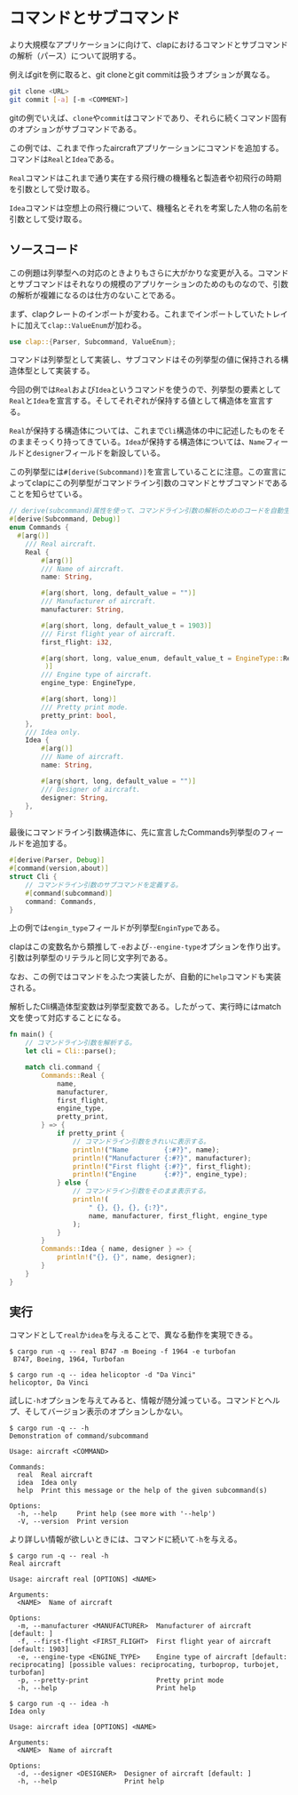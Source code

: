 # コマンドとサブコマンド

より大規模なアプリケーションに向けて、clapにおけるコマンドとサブコマンドの解析（パース）について説明する。

例えばgitを例に取ると、git cloneとgit commitは扱うオプションが異なる。
```sh
git clone <URL>
git commit [-a] [-m <COMMENT>]
```
gitの例でいえば、`clone`や`commit`はコマンドであり、それらに続くコマンド固有のオプションがサブコマンドである。

この例では、これまで作ったaircraftアプリケーションにコマンドを追加する。コマンドは`Real`と`Idea`である。

`Real`コマンドはこれまで通り実在する飛行機の機種名と製造者や初飛行の時期を引数として受け取る。

`Idea`コマンドは空想上の飛行機について、機種名とそれを考案した人物の名前を引数として受け取る。

## ソースコード

この例題は列挙型への対応のときよりもさらに大がかりな変更が入る。コマンドとサブコマンドはそれなりの規模のアプリケーションのためのものなので、引数の解析が複雑になるのは仕方のないことである。

まず、clapクレートのインポートが変わる。これまでインポートしていたトレイトに加えて`clap::ValueEnum`が加わる。
```rust
use clap::{Parser, Subcommand, ValueEnum};
```

コマンドは列挙型として実装し、サブコマンドはその列挙型の値に保持される構造体型として実装する。

今回の例では`Real`および`Idea`というコマンドを使うので、列挙型の要素として`Real`と`Idea`を宣言する。そしてそれぞれが保持する値として構造体を宣言する。

`Real`が保持する構造体については、これまで`Cli`構造体の中に記述したものをそのままそっくり持ってきている。`Idea`が保持する構造体については、`Name`フィールドと`designer`フィールドを新設している。

この列挙型には`#[derive(Subcommand)]`を宣言していることに注意。この宣言によってclapにこの列挙型がコマンドライン引数のコマンドとサブコマンドであることを知らせている。
```rust
// derive(subcommand)属性を使って、コマンドライン引数の解析のためのコードを自動生成する。
#[derive(Subcommand, Debug)]
enum Commands {
  #[arg()]
    /// Real aircraft.
    Real {
        #[arg()]
        /// Name of aircraft.
        name: String,

        #[arg(short, long, default_value = "")]
        /// Manufacturer of aircraft.
        manufacturer: String,

        #[arg(short, long, default_value_t = 1903)]
        /// First flight year of aircraft.
        first_flight: i32,

        #[arg(short, long, value_enum, default_value_t = EngineType::Reciprocating,
         )]
        /// Engine type of aircraft.
        engine_type: EngineType,

        #[arg(short, long)]
        /// Pretty print mode.
        pretty_print: bool,
    },
    /// Idea only.
    Idea {
        #[arg()]
        /// Name of aircraft.
        name: String,

        #[arg(short, long, default_value = "")]
        /// Designer of aircraft.
        designer: String,
    },
}

```
最後にコマンドライン引数構造体に、先に宣言したCommands列挙型のフィールドを追加する。

```rust
#[derive(Parser, Debug)]
#[command(version,about)]
struct Cli {
    // コマンドライン引数のサブコマンドを定義する。
    #[command(subcommand)]
    command: Commands,
}
```
上の例では`engin_type`フィールドが列挙型`EnginType`である。

clapはこの変数名から類推して`-e`および`--engine-type`オプションを作り出す。引数は列挙型のリテラルと同じ文字列である。

なお、この例ではコマンドをふたつ実装したが、自動的に`help`コマンドも実装される。

解析したCli構造体型変数は列挙型変数である。したがって、実行時にはmatch文を使って対応することになる。

```rust
fn main() {
    // コマンドライン引数を解析する。
    let cli = Cli::parse();

    match cli.command {
        Commands::Real {
            name,
            manufacturer,
            first_flight,
            engine_type,
            pretty_print,
        } => {
            if pretty_print {
                // コマンドライン引数をきれいに表示する。
                println!("Name         {:#?}", name);
                println!("Manufacturer {:#?}", manufacturer);
                println!("First flight {:#?}", first_flight);
                println!("Engine       {:#?}", engine_type);
            } else {
                // コマンドライン引数をそのまま表示する。
                println!(
                    " {}, {}, {}, {:?}",
                    name, manufacturer, first_flight, engine_type
                );
            }
        }
        Commands::Idea { name, designer } => {
            println!("{}, {}", name, designer);
        }
    }
}

```

## 実行

コマンドとして`real`か`idea`を与えることで、異なる動作を実現できる。

```
$ cargo run -q -- real B747 -m Boeing -f 1964 -e turbofan
 B747, Boeing, 1964, Turbofan

$ cargo run -q -- idea helicoptor -d "Da Vinci"
helicoptor, Da Vinci
```
試しに`-h`オプションを与えてみると、情報が随分減っている。コマンドとヘルプ、そしてバージョン表示のオプションしかない。
```
$ cargo run -q -- -h
Demonstration of command/subcommand

Usage: aircraft <COMMAND>

Commands:
  real  Real aircraft
  idea  Idea only
  help  Print this message or the help of the given subcommand(s)

Options:
  -h, --help     Print help (see more with '--help')
  -V, --version  Print version
```

より詳しい情報が欲しいときには、コマンドに続いて`-h`を与える。

```
$ cargo run -q -- real -h
Real aircraft

Usage: aircraft real [OPTIONS] <NAME>

Arguments:
  <NAME>  Name of aircraft

Options:
  -m, --manufacturer <MANUFACTURER>  Manufacturer of aircraft [default: ]
  -f, --first-flight <FIRST_FLIGHT>  First flight year of aircraft [default: 1903]
  -e, --engine-type <ENGINE_TYPE>    Engine type of aircraft [default: reciprocating] [possible values: reciprocating, turboprop, turbojet, turbofan]
  -p, --pretty-print                 Pretty print mode
  -h, --help                         Print help
```
```
$ cargo run -q -- idea -h
Idea only

Usage: aircraft idea [OPTIONS] <NAME>

Arguments:
  <NAME>  Name of aircraft

Options:
  -d, --designer <DESIGNER>  Designer of aircraft [default: ]
  -h, --help                 Print help
```